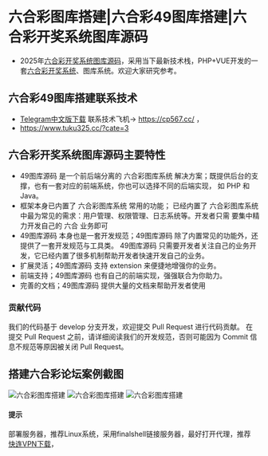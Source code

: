 # 六合彩图库搭建|六合彩49图库搭建|六合彩开奖系统图库源码

* 2025年[六合彩开奖系统图库源码](https://www.tuku325.cc/?cate=3)，采用当下最新技术栈，PHP+VUE开发的一套[六合彩开奖系统](https://www.tuku325.cc/)、图库系统。欢迎大家研究参考。

## 六合彩49图库搭建联系技术

- [Telegram中文版下载](https://www.telagran.top/) 联系技术飞机-> https://cp567.cc/ ， 
- https://www.tuku325.cc/?cate=3
  
## 六合彩开奖系统图库源码主要特性
* 49图库源码 是一个前后端分离的 六合彩图库系统 解决方案；既提供后台的支撑，也有一套对应的前端系统，你也可以选择不同的后端实现， 如 PHP 和 Java。
* 框架本身已内置了 六合彩图库系统 常用的功能； 已经内置了 六合彩图库系统 中最为常见的需求：用户管理、权限管理、日志系统等。开发者只需 要集中精力开发自己的 六合 业务即可
* 49图库源码 本身也是一套开发规范；49图库源码 除了内置常见的功能外，还提供了一套开发规范与工具类。 49图库源码 只需要开发者关注自己的业务开发，它已经内置了很多机制帮助开发者快速开发自己的业务。
* 扩展灵活；49图库源码 支持 extension 来便捷地增强你的业务。
* 前端支持；49图库源码 也有自己的前端实现，强强联合为你助力。
* 完善的文档；49图库源码 提供大量的文档来帮助开发者使用

### 贡献代码
我们的代码基于 develop 分支开发，欢迎提交 Pull Request 进行代码贡献。
在提交 Pull Request 之前，请详细阅读我们的开发规范，否则可能因为 Commit 信息不规范等原因被关闭 Pull Request。

## 搭建六合彩论坛案例截图
![六合彩图库搭建](https://www.tuku325.cc/zb_users/upload/2023/08/202308231692720968648377.png "六合彩开奖系统图库源码")
![六合彩图库搭建](https://www.tuku325.cc/zb_users/upload/2024/11/202411161731761746853905.png "六合彩开奖系统图库源码")
![六合彩图库搭建](https://www.tuku325.cc/zb_users/upload/2024/10/202410141728874881242464.png "六合彩开奖系统图库源码")

#### 提示
部署服务器，推荐Linux系统，采用finalshell链接服务器，最好打开代理，推荐 [快连VPN下载](https://www.kuaivpn.cc/)，
